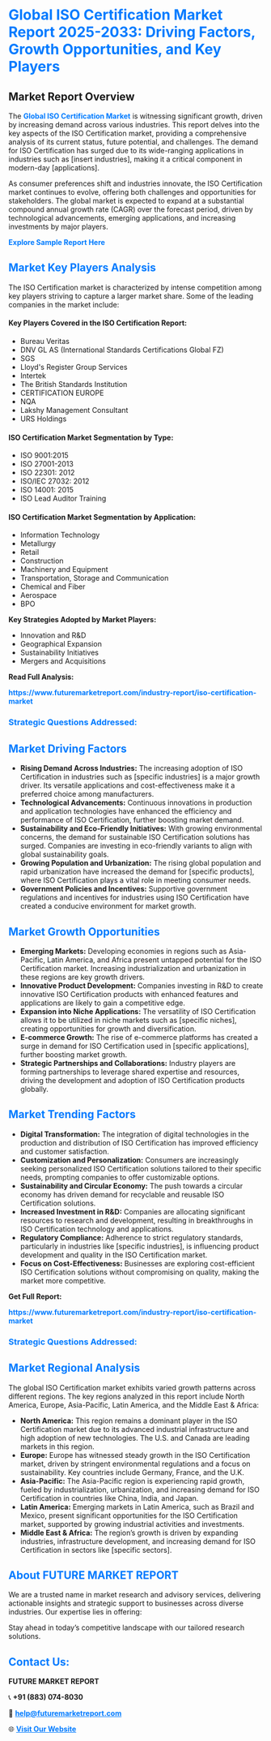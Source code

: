 <h1 style="color: #007BFF;">Global ISO Certification Market Report 2025-2033: Driving Factors, Growth Opportunities, and Key Players</h1>

<section id="overview">
<h2>Market Report Overview</h2>
<p>The <a href="https://www.futuremarketreport.com/industry-report/iso-certification-market" style="color: #007BFF; text-decoration: none;"><strong>Global ISO Certification Market</strong></a> is witnessing significant growth, driven by increasing demand across various industries. This report delves into the key aspects of the ISO Certification market, providing a comprehensive analysis of its current status, future potential, and challenges. The demand for ISO Certification has surged due to its wide-ranging applications in industries such as [insert industries], making it a critical component in modern-day [applications].</p>
<p>As consumer preferences shift and industries innovate, the ISO Certification market continues to evolve, offering both challenges and opportunities for stakeholders. The global market is expected to expand at a substantial compound annual growth rate (CAGR) over the forecast period, driven by technological advancements, emerging applications, and increasing investments by major players.</p>
</section>

<section id="overview">
<p><a href="https://www.futuremarketreport.com/request-sample/reportId=46626" style="color: #007BFF; text-decoration: none;"><strong>Explore Sample Report Here</strong></a></p>
</section>

<section id="key-players">
<h2 style="color: #007BFF;">Market Key Players Analysis</h2>
<p>The ISO Certification market is characterized by intense competition among key players striving to capture a larger market share. Some of the leading companies in the market include:</p>
<h4>Key Players Covered in the ISO Certification Report:</h4>
<ul><li>Bureau Veritas</li><li>DNV GL AS (International Standards Certifications Global FZ)</li><li>SGS</li><li>Lloyd&#039;s Register Group Services</li><li>Intertek</li><li>The British Standards Institution</li><li>CERTIFICATION EUROPE</li><li>NQA</li><li>Lakshy Management Consultant</li><li>URS Holdings</li></ul>
<h4>ISO Certification Market Segmentation by Type:</h4>
<ul><li>ISO 9001:2015</li><li>ISO 27001-2013</li><li>ISO 22301: 2012</li><li>ISO/IEC 27032: 2012</li><li>ISO 14001: 2015</li><li>ISO Lead Auditor Training</li></ul>

<h4>ISO Certification Market Segmentation by Application:</h4>
<ul><li>Information Technology</li><li>Metallurgy</li><li>Retail</li><li>Construction</li><li>Machinery and Equipment</li><li>Transportation, Storage and Communication</li><li>Chemical and Fiber</li><li>Aerospace</li><li>BPO</li></ul>
<p><strong>Key Strategies Adopted by Market Players:</strong></p>
<ul>
<li>Innovation and R&D</li>
<li>Geographical Expansion</li>
<li>Sustainability Initiatives</li>
<li>Mergers and Acquisitions</li>
</ul>
</section>

<section>
<p><strong>Read Full Analysis: </strong></p><a href="https://www.futuremarketreport.com/industry-report/iso-certification-market" style="color: #007BFF; text-decoration: none;"><strong>https://www.futuremarketreport.com/industry-report/iso-certification-market</strong></a>
<h3 style="color: #007BFF;">Strategic Questions Addressed:</h3>
</section>

<section id="driving-factors">
<h2 style="color: #007BFF;">Market Driving Factors</h2>
<ul>
<li><strong>Rising Demand Across Industries:</strong> The increasing adoption of ISO Certification in industries such as [specific industries] is a major growth driver. Its versatile applications and cost-effectiveness make it a preferred choice among manufacturers.</li>
<li><strong>Technological Advancements:</strong> Continuous innovations in production and application technologies have enhanced the efficiency and performance of ISO Certification, further boosting market demand.</li>
<li><strong>Sustainability and Eco-Friendly Initiatives:</strong> With growing environmental concerns, the demand for sustainable ISO Certification solutions has surged. Companies are investing in eco-friendly variants to align with global sustainability goals.</li>
<li><strong>Growing Population and Urbanization:</strong> The rising global population and rapid urbanization have increased the demand for [specific products], where ISO Certification plays a vital role in meeting consumer needs.</li>
<li><strong>Government Policies and Incentives:</strong> Supportive government regulations and incentives for industries using ISO Certification have created a conducive environment for market growth.</li>
</ul>
</section>

<section id="growth-opportunities">
<h2 style="color: #007BFF;">Market Growth Opportunities</h2>
<ul>
<li><strong>Emerging Markets:</strong> Developing economies in regions such as Asia-Pacific, Latin America, and Africa present untapped potential for the ISO Certification market. Increasing industrialization and urbanization in these regions are key growth drivers.</li>
<li><strong>Innovative Product Development:</strong> Companies investing in R&D to create innovative ISO Certification products with enhanced features and applications are likely to gain a competitive edge.</li>
<li><strong>Expansion into Niche Applications:</strong> The versatility of ISO Certification allows it to be utilized in niche markets such as [specific niches], creating opportunities for growth and diversification.</li>
<li><strong>E-commerce Growth:</strong> The rise of e-commerce platforms has created a surge in demand for ISO Certification used in [specific applications], further boosting market growth.</li>
<li><strong>Strategic Partnerships and Collaborations:</strong> Industry players are forming partnerships to leverage shared expertise and resources, driving the development and adoption of ISO Certification products globally.</li>
</ul>
</section>

<section id="trending-factors">
<h2 style="color: #007BFF;">Market Trending Factors</h2>
<ul>
<li><strong>Digital Transformation:</strong> The integration of digital technologies in the production and distribution of ISO Certification has improved efficiency and customer satisfaction.</li>
<li><strong>Customization and Personalization:</strong> Consumers are increasingly seeking personalized ISO Certification solutions tailored to their specific needs, prompting companies to offer customizable options.</li>
<li><strong>Sustainability and Circular Economy:</strong> The push towards a circular economy has driven demand for recyclable and reusable ISO Certification solutions.</li>
<li><strong>Increased Investment in R&D:</strong> Companies are allocating significant resources to research and development, resulting in breakthroughs in ISO Certification technology and applications.</li>
<li><strong>Regulatory Compliance:</strong> Adherence to strict regulatory standards, particularly in industries like [specific industries], is influencing product development and quality in the ISO Certification market.</li>
<li><strong>Focus on Cost-Effectiveness:</strong> Businesses are exploring cost-efficient ISO Certification solutions without compromising on quality, making the market more competitive.</li>
</ul>
</section>

<section>
<p><strong>Get Full Report: </strong></p><a href="https://www.futuremarketreport.com/industry-report/iso-certification-market" style="color: #007BFF; text-decoration: none;"><strong>https://www.futuremarketreport.com/industry-report/iso-certification-market</strong></a>
<h3 style="color: #007BFF;">Strategic Questions Addressed:</h3>
</section>


<section id="regional-analysis">
<h2 style="color: #007BFF;">Market Regional Analysis</h2>
<p>The global ISO Certification market exhibits varied growth patterns across different regions. The key regions analyzed in this report include North America, Europe, Asia-Pacific, Latin America, and the Middle East & Africa:</p>
<ul>
<li><strong>North America:</strong> This region remains a dominant player in the ISO Certification market due to its advanced industrial infrastructure and high adoption of new technologies. The U.S. and Canada are leading markets in this region.</li>
<li><strong>Europe:</strong> Europe has witnessed steady growth in the ISO Certification market, driven by stringent environmental regulations and a focus on sustainability. Key countries include Germany, France, and the U.K.</li>
<li><strong>Asia-Pacific:</strong> The Asia-Pacific region is experiencing rapid growth, fueled by industrialization, urbanization, and increasing demand for ISO Certification in countries like China, India, and Japan.</li>
<li><strong>Latin America:</strong> Emerging markets in Latin America, such as Brazil and Mexico, present significant opportunities for the ISO Certification market, supported by growing industrial activities and investments.</li>
<li><strong>Middle East & Africa:</strong> The region’s growth is driven by expanding industries, infrastructure development, and increasing demand for ISO Certification in sectors like [specific sectors].</li>
</ul>
</section>

<footer>
<h2 style="color: #007BFF;">About FUTURE MARKET REPORT</h2>
<p>We are a trusted name in market research and advisory services, delivering actionable insights and strategic support to businesses across diverse industries. Our expertise lies in offering:</p>

<p>Stay ahead in today’s competitive landscape with our tailored research solutions.</p>

<h2 style="color: #007BFF;">Contact Us:</h2>
<p><strong>FUTURE MARKET REPORT</strong></p>
<p>📞 <strong>+91 (883) 074-8030</strong></p>
<p>📧 <strong><a href="mailto:help@futuremarketreport.com" style="color: #007BFF;">help@futuremarketreport.com</a></strong></p>
<p>🌐 <strong><a href="https://www.futuremarketreport.com/" style="color: #007BFF;">Visit Our Website</a></strong></p>
</footer>